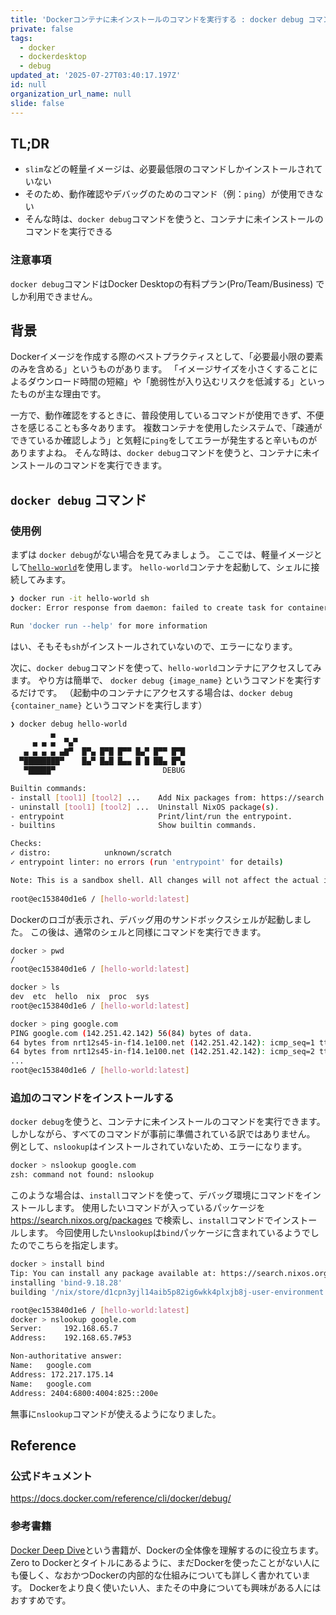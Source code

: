 ```yaml
---
title: 'Dockerコンテナに未インストールのコマンドを実行する : docker debug コマンド'
private: false
tags:
  - docker
  - dockerdesktop
  - debug
updated_at: '2025-07-27T03:40:17.197Z'
id: null
organization_url_name: null
slide: false
---
```


## TL;DR
- `slim`などの軽量イメージは、必要最低限のコマンドしかインストールされていない
- そのため、動作確認やデバッグのためのコマンド（例：`ping`）が使用できない
- そんな時は、`docker debug`コマンドを使うと、コンテナに未インストールのコマンドを実行できる

### 注意事項

`docker debug`コマンドはDocker Desktopの有料プラン(Pro/Team/Business) でしか利用できません。

## 背景

Dockerイメージを作成する際のベストプラクティスとして、「必要最小限の要素のみを含める」というものがあります。
「イメージサイズを小さくすることによるダウンロード時間の短縮」や「脆弱性が入り込むリスクを低減する」といったものが主な理由です。

一方で、動作確認をするときに、普段使用しているコマンドが使用できず、不便さを感じることも多々あります。
複数コンテナを使用したシステムで、「疎通ができているか確認しよう」と気軽に`ping`をしてエラーが発生すると辛いものがありますよね。
そんな時は、`docker debug`コマンドを使うと、コンテナに未インストールのコマンドを実行できます。


## `docker debug` コマンド

### 使用例

まずは `docker debug`がない場合を見てみましょう。
ここでは、軽量イメージとして[`hello-world`](https://hub.docker.com/_/hello-world)を使用します。
`hello-world`コンテナを起動して、シェルに接続してみます。

```bash
❯ docker run -it hello-world sh
docker: Error response from daemon: failed to create task for container: failed to create shim task: OCI runtime create failed: runc create failed: unable to start container process: error during container init: exec: "sh": executable file not found in $PATH: unknown

Run 'docker run --help' for more information
```

はい、そもそも`sh`がインストールされていないので、エラーになります。

次に、`docker debug`コマンドを使って、`hello-world`コンテナにアクセスしてみます。
やり方は簡単で、 `docker debug {image_name}` というコマンドを実行するだけです。
（起動中のコンテナにアクセスする場合は、`docker debug {container_name}` というコマンドを実行します）

```bash
❯ docker debug hello-world
         ▄
     ▄ ▄ ▄  ▀▄▀
   ▄ ▄ ▄ ▄ ▄▇▀  █▀▄ █▀█ █▀▀ █▄▀ █▀▀ █▀█
  ▀████████▀    █▄▀ █▄█ █▄▄ █ █ ██▄ █▀▄
   ▀█████▀                        DEBUG

Builtin commands:
- install [tool1] [tool2] ...    Add Nix packages from: https://search.nixos.org/packages
- uninstall [tool1] [tool2] ...  Uninstall NixOS package(s).
- entrypoint                     Print/lint/run the entrypoint.
- builtins                       Show builtin commands.

Checks:
✓ distro:            unknown/scratch
✓ entrypoint linter: no errors (run 'entrypoint' for details)

Note: This is a sandbox shell. All changes will not affect the actual image.
                                                                                                                                       Version: 0.0.41
root@ec153840d1e6 / [hello-world:latest]
```

Dockerのロゴが表示され、デバッグ用のサンドボックスシェルが起動しました。
この後は、通常のシェルと同様にコマンドを実行できます。

```bash
docker > pwd
/
root@ec153840d1e6 / [hello-world:latest]

docker > ls
dev  etc  hello  nix  proc  sys
root@ec153840d1e6 / [hello-world:latest]

docker > ping google.com
PING google.com (142.251.42.142) 56(84) bytes of data.
64 bytes from nrt12s45-in-f14.1e100.net (142.251.42.142): icmp_seq=1 ttl=62 time=26.9 ms
64 bytes from nrt12s45-in-f14.1e100.net (142.251.42.142): icmp_seq=2 ttl=62 time=33.5 ms
...
root@ec153840d1e6 / [hello-world:latest]
```


### 追加のコマンドをインストールする

`docker debug`を使うと、コンテナに未インストールのコマンドを実行できます。
しかしながら、すべてのコマンドが事前に準備されている訳ではありません。
例として、`nslookup`はインストールされていないため、エラーになります。

```bash
docker > nslookup google.com
zsh: command not found: nslookup
```

このような場合は、`install`コマンドを使って、デバッグ環境にコマンドをインストールします。
使用したいコマンドが入っているパッケージを https://search.nixos.org/packages で検索し、`install`コマンドでインストールします。
今回使用したい`nslookup`は`bind`パッケージに含まれているようでしたのでこちらを指定します。

```bash
docker > install bind
Tip: You can install any package available at: https://search.nixos.org/packages.
installing 'bind-9.18.28'
building '/nix/store/d1cpn3yjl14aib5p82ig6wkk4plxjb8j-user-environment.drv'...

root@ec153840d1e6 / [hello-world:latest]
docker > nslookup google.com
Server:		192.168.65.7
Address:	192.168.65.7#53

Non-authoritative answer:
Name:	google.com
Address: 172.217.175.14
Name:	google.com
Address: 2404:6800:4004:825::200e
```

無事に`nslookup`コマンドが使えるようになりました。


## Reference
### 公式ドキュメント
https://docs.docker.com/reference/cli/docker/debug/


### 参考書籍
[Docker Deep Dive](https://amzn.asia/d/85evlt7)という書籍が、Dockerの全体像を理解するのに役立ちます。
Zero to Dockerとタイトルにあるように、まだDockerを使ったことがない人にも優しく、なおかつDockerの内部的な仕組みについても詳しく書かれています。
Dockerをより良く使いたい人、またその中身についても興味がある人にはおすすめです。

